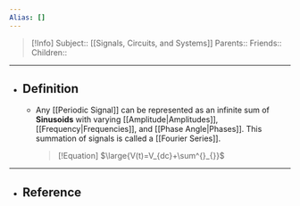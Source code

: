 ```yaml
---
Alias: []
---
```

> [!Info]
> Subject:: [[Signals, Circuits, and Systems]]
> Parents:: 
> Friends:: 
> Children:: 
---
- ## Definition
	- Any [[Periodic Signal]] can be represented as an infinite sum of **Sinusoids** with varying [[Amplitude|Amplitudes]], [[Frequency|Frequencies]], and [[Phase Angle|Phases]]. This summation of signals is called a [[Fourier Series]].
	  > [!Equation]
	  > $\large{V(t)=V_{dc}+\sum^{}_{}}$
---
- ## Reference